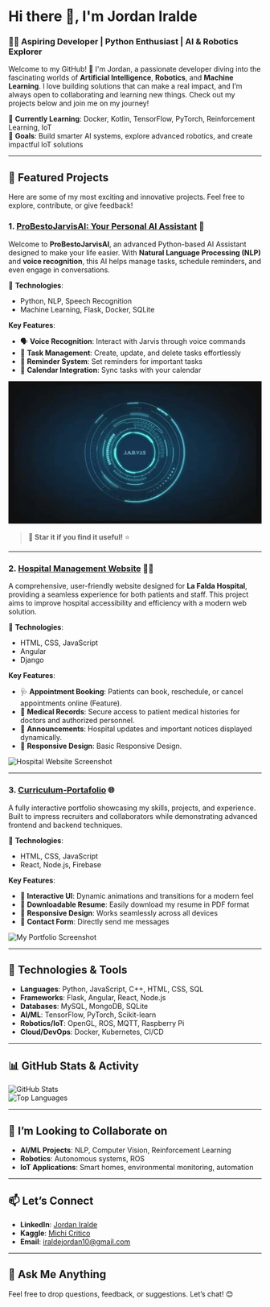 # Hi there 👋, I'm **Jordan Iralde**  

### 🧑‍💻 **Aspiring Developer** | Python Enthusiast | AI & Robotics Explorer  

Welcome to my GitHub! 🚀 I'm Jordan, a passionate developer diving into the fascinating worlds of **Artificial Intelligence**, **Robotics**, and **Machine Learning**. I love building solutions that can make a real impact, and I’m always open to collaborating and learning new things. Check out my projects below and join me on my journey!

🌟 **Currently Learning**: Docker, Kotlin, TensorFlow, PyTorch, Reinforcement Learning, IoT  
🎯 **Goals**: Build smarter AI systems, explore advanced robotics, and create impactful IoT solutions  

---

## 🚀 **Featured Projects**  

Here are some of my most exciting and innovative projects. Feel free to explore, contribute, or give feedback!  

### 1. **[ProBestoJarvisAI: Your Personal AI Assistant](https://github.com/Jordan-Iralde/ProBestoJarvisAI)** 🤖  

Welcome to **ProBestoJarvisAI**, an advanced Python-based AI Assistant designed to make your life easier. With **Natural Language Processing (NLP)** and **voice recognition**, this AI helps manage tasks, schedule reminders, and even engage in conversations.  

🔧 **Technologies**:  
- Python, NLP, Speech Recognition  
- Machine Learning, Flask, Docker, SQLite  

**Key Features**:  
- 🗣️ **Voice Recognition**: Interact with Jarvis through voice commands  
- 📝 **Task Management**: Create, update, and delete tasks effortlessly  
- 🔔 **Reminder System**: Set reminders for important tasks  
- 📅 **Calendar Integration**: Sync tasks with your calendar  

![ProBestoJarvisAI](jarvis.jpg)  
> **🌟 Star it if you find it useful!** ⭐  

---

### 2. **[Hospital Management Website](https://github.com/Teresani/Integracio_de_paginas)** 🏥🌐  

A comprehensive, user-friendly website designed for **La Falda Hospital**, providing a seamless experience for both patients and staff. This project aims to improve hospital accessibility and efficiency with a modern web solution.  

🔧 **Technologies**:  
- HTML, CSS, JavaScript  
- Angular
- Django

**Key Features**:  
- 🩺 **Appointment Booking**: Patients can book, reschedule, or cancel appointments online (Feature).  
- 📄 **Medical Records**: Secure access to patient medical histories for doctors and authorized personnel.  
- 📢 **Announcements**: Hospital updates and important notices displayed dynamically.  
- 📱 **Responsive Design**: Basic Responsive Design.  

![Hospital Website Screenshot](https://via.placeholder.com/500x300.png)  

---

### 3. **[Curriculum-Portafolio](https://github.com/Jordan-Iralde/Curriculum-Portafolio)** 🌐  

A fully interactive portfolio showcasing my skills, projects, and experience. Built to impress recruiters and collaborators while demonstrating advanced frontend and backend techniques.  

🔧 **Technologies**:  
- HTML, CSS, JavaScript  
- React, Node.js, Firebase  

**Key Features**:  
- 🌟 **Interactive UI**: Dynamic animations and transitions for a modern feel  
- 📄 **Downloadable Resume**: Easily download my resume in PDF format  
- 📱 **Responsive Design**: Works seamlessly across all devices  
- 💌 **Contact Form**: Directly send me messages  

![My Portfolio Screenshot](https://via.placeholder.com/500x300.png)  

---

## 🔧 **Technologies & Tools**  

- **Languages**: Python, JavaScript, C++, HTML, CSS, SQL  
- **Frameworks**: Flask, Angular, React, Node.js  
- **Databases**: MySQL, MongoDB, SQLite  
- **AI/ML**: TensorFlow, PyTorch, Scikit-learn  
- **Robotics/IoT**: OpenGL, ROS, MQTT, Raspberry Pi  
- **Cloud/DevOps**: Docker, Kubernetes, CI/CD  

---

## 📊 **GitHub Stats & Activity**  

![GitHub Stats](https://github-readme-stats.vercel.app/api?username=Jordan-Iralde&show_icons=true&theme=radical)  
![Top Languages](https://github-readme-stats.vercel.app/api/top-langs/?username=Jordan-Iralde&theme=radical&layout=compact&langs_count=8)  

---

## 🌱 **I’m Looking to Collaborate on**  

- **AI/ML Projects**: NLP, Computer Vision, Reinforcement Learning  
- **Robotics**: Autonomous systems, ROS  
- **IoT Applications**: Smart homes, environmental monitoring, automation  

---

## 📫 **Let’s Connect**  

- **LinkedIn**: [Jordan Iralde](https://www.linkedin.com/in/jordan-iralde/)  
- **Kaggle**: [Michi Critico](https://kaggle.com/michi)  
- **Email**: [iraldejordan10@gmail.com](mailto:iraldejordan10@gmail.com)  

---

## 💬 **Ask Me Anything**  

Feel free to drop questions, feedback, or suggestions. Let’s chat! 😊  

